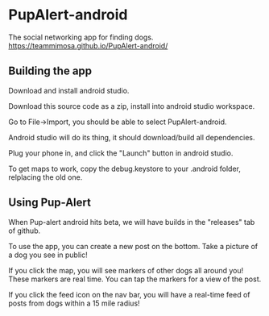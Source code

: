 # PupAlert-android
The social networking app for finding dogs.
https://teammimosa.github.io/PupAlert-android/


## Building the app

Download and install android studio.

Download this source code as a zip, install into android studio workspace.

Go to File->Import, you should be able to select PupAlert-android.

Android studio will do its thing, it should download/build all dependencies.

Plug your phone in, and click the "Launch" button in android studio.

To get maps to work, copy the debug.keystore to your .android folder, relplacing the old one.

## Using Pup-Alert

When Pup-alert android hits beta, we will have builds in the "releases" tab of github.

To use the app, you can create a new post on the bottom. Take a picture of a dog you see in public!

If you click the map, you will see markers of other dogs all around you! These markers are real time. You can tap the markers for a view of the post.

If you click the feed icon on the nav bar, you will have a real-time feed of posts from dogs within a 15 mile radius!